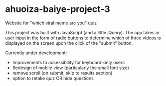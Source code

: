 # ahuoiza-baiye-project-3
Website for "which viral meme are you" quiz

This project was built with JavaScript (and a little jQuery). The app takes in user input in the form of radio buttons to determine which of three videos is displayed on the screen upon the click of the "submit" button.

Currently under development:
- Improvements to accessibility for keyboard-only users
- Redesign of mobile view (particularly the small font size)
- remove scroll (on submit, skip to results section)
- option to retake quiz OR hide questions

